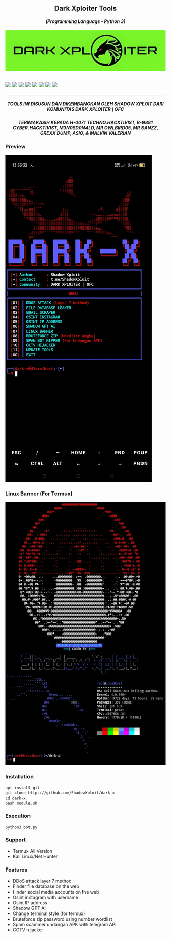 <h2 align="center">Dark Xploiter Tools</h2>
<em><h4 align="center">(Programming Language - Python 3)</h4></em>

<img src="https://raw.githubusercontent.com/ShadowXploit/dark-x//main/.data/IMG_20240406_130021.jpg">

 <h2><img src="https://img.shields.io/badge/Author-./Shadow Xploit-blueviolet"/>
<img src="https://img.shields.io/badge/Tool-DarkX-red"/>
<img src="https://img.shields.io/badge/Made%20with-Python%20and%20Bash-yellowgreen"/> <img src="https://img.shields.io/badge/Version-1.4-9cf"/>
<img src="https://img.shields.io/github/issues/ShadowXploit/dark-x.svg?color=%23ff0000"/> <img
<img src="https://img.shields.io/github/forks/ShadowXploit/dark-x.svg?color=%23ffff00"/> <img
<img src="https://img.shields.io/github/stars/ShadowXploit/dark-x.svg?color=%23ff3300"/> <img
<img src="https://img.shields.io/github/license/ShadowXploit/dark-x.svg?color=%230000ff"/> <img
</center>
  </h2>
  <hr>


<em><h5 align="center">TOOLS INI DISUSUN DAN DIKEMBANGKAN OLEH SHADOW XPLOIT DARI KOMUNITAS DARK XPLOITER | OFC</h5></em>

<em><h5 align="center">TERIMAKASIH KEPADA H-0071 TECHNO.HACXTIVIST, B-9881 CYBER.HACKTIVIST, M3N0SD0N4LD, MR OWLBIRD05, MR SANZZ, GREXX DUMP, ASIO, & MALVIN VALERIAN</h5></em>

### Preview
<img src="https://raw.githubusercontent.com/ShadowXploit/dark-x/main/Screenshot_2024-03-30-08-13-33-60.jpg">
<p align="center">

### Linux Banner (For Termux)
<img src="https://raw.githubusercontent.com/ShadowXploit/dark-x/main/Screenshot.jpg">

### Installation
    apt install git
    git clone https://github.com/ShadowXploit/dark-x
    cd dark-x
    bash module.sh


### Execution
    python3 bot.py

### Support
- Termux All Version
- Kali Linux/Net Hunter

### Features
- DDoS attack layer 7 method
- Finder file database on the web
- Finder social media accounts on the web
- Osint instagram with username
- Osint IP address
- Shadow GPT AI
- Change terminal style (for termux)
- Bruteforce zip password using number wordlist
- Spam scammer undangan APK with telegram API
- CCTV hijacker
